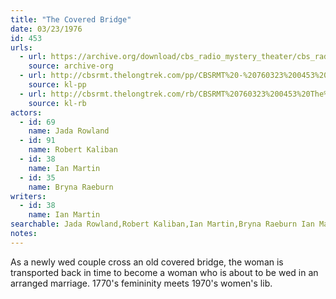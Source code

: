 ```yaml
---
title: "The Covered Bridge"
date: 03/23/1976
id: 453
urls: 
  - url: https://archive.org/download/cbs_radio_mystery_theater/cbs_radio_mystery_theater-0451-0500.zip/cbs_radio_mystery_theater-0451-0500%2Fcbsrmt_0453_the_covered_bridge.mp3
    source: archive-org
  - url: http://cbsrmt.thelongtrek.com/pp/CBSRMT%20-%20760323%200453%20The%20Covered%20Bridge_pp.mp3
    source: kl-pp
  - url: http://cbsrmt.thelongtrek.com/rb/CBSRMT%20760323%200453%20The%20Covered%20Bridge_wuwm%20recorded%208_7_76.mp3
    source: kl-rb
actors:  
  - id: 69
    name: Jada Rowland  
  - id: 91
    name: Robert Kaliban  
  - id: 38
    name: Ian Martin  
  - id: 35
    name: Bryna Raeburn
writers:  
  - id: 38
    name: Ian Martin
searchable: Jada Rowland,Robert Kaliban,Ian Martin,Bryna Raeburn Ian Martin
notes:  
---
```

As a newly wed couple cross an old covered bridge, the woman is transported back in time to become a woman who is about to be wed in an arranged marriage. 1770's femininity meets 1970's women's lib.